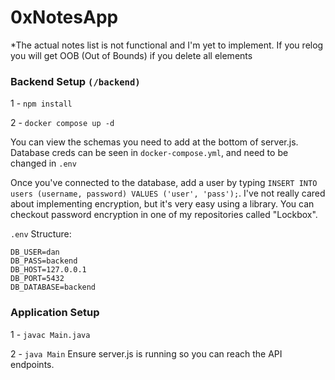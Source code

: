 # 0xNotesApp
*The actual notes list is not functional and I'm yet to implement. If you relog you will get OOB (Out of Bounds) if you delete all elements
### Backend Setup `(/backend)`
1 - `npm install`

2 - `docker compose up -d`

You can view the schemas you need to add at the bottom of server.js.
Database creds can be seen in `docker-compose.yml`, and need to be changed in `.env`

Once you've connected to the database, add a user by typing `INSERT INTO users (username, password) VALUES ('user', 'pass');`.
I've not really cared about implementing encryption, but it's very easy using a library. You can checkout password encryption in one of my repositories called "Lockbox".

`.env` Structure:
```
DB_USER=dan
DB_PASS=backend
DB_HOST=127.0.0.1
DB_PORT=5432
DB_DATABASE=backend
```

### Application Setup
1 - `javac Main.java`

2 - `java Main`
Ensure server.js is running so you can reach the API endpoints.
